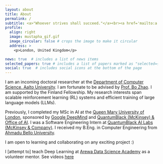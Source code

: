 ```yaml
---
layout: about
title: About
permalink: /
subtitle: <a>"Whoever strives shall succeed."</a><br><a href='mailto:a.j.mustapha@outlook.com'>a.j.mustapha@outlook.com</a>
profile:
  align: right
  image: mustapha_gif.gif
  image_circular: false # crops the image to make it circular
  address: >
    <p>London, United Kingdom</p>

news: true  # includes a list of news items
selected_papers: true # includes a list of papers marked as "selected={true}"
social: true  # includes social icons at the bottom of the page
---
```


I am an incoming doctoral researcher at the [Department of Computer Science, Aalto University](https://www.aalto.fi/en/department-of-computer-science). I am fortunate to be advised by [Prof. Bo Zhao](https://www.aalto.fi/en/people/bo-zhao). I am supported by the Finland Fellowship. My research interests span scalable reinforcement learning (RL) systems and efficient training of large language models (LLMs).

Previously, I completed my MSc in AI at the [Queen Mary University of London](http://www.eecs.qmul.ac.uk/), sponsored by [Google DeepMind](https://deepmind.google/about/education/#scholarships) and [QuantumBlack (McKinsey) & Office of AI](http://www.eecs.qmul.ac.uk/ioc/scholarships/quantumblack-scholarship/). I was a Software Engineering Intern at [QuantumBlack AI Labs (McKinsey & Company)](https://www.mckinsey.com/capabilities/quantumblack/labs). I received my B.Eng. in Computer Engineering from [Ahmadu Bello University](https://abu.edu.ng/). 

I am open to learning and collaborating on any exciting project :)

I [attempt to] teach Deep Learning at [Arewa Data Science Academy](https://arewadatascience.github.io/) as a volunteer mentor. See videos [here](https://www.youtube.com/watch?v=yjXAuYE7kKc&list=PLf4vs1mkrux2OQyidTpH5zw2qxhX1ZPVI)

